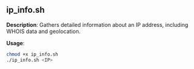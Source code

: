 ## ip_info.sh
**Description**: Gathers detailed information about an IP address, including WHOIS data and geolocation.

**Usage**:
```bash
chmod +x ip_info.sh
./ip_info.sh <IP>
